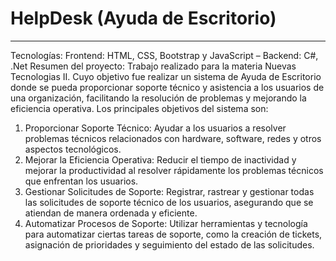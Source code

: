 # HelpDesk (Ayuda de Escritorio)
***

Tecnologías: Frontend: HTML, CSS, Bootstrap y JavaScript – Backend: C#, .Net
Resumen del proyecto: Trabajo realizado para la materia Nuevas Tecnologias II. Cuyo objetivo fue realizar un sistema de Ayuda de Escritorio donde se pueda proporcionar soporte técnico y asistencia a los usuarios de una organización, facilitando la resolución de problemas y mejorando la eficiencia operativa. Los principales objetivos del sistema son:
1.	Proporcionar Soporte Técnico: Ayudar a los usuarios a resolver problemas técnicos relacionados con hardware, software, redes y otros aspectos tecnológicos.
2.	Mejorar la Eficiencia Operativa: Reducir el tiempo de inactividad y mejorar la productividad al resolver rápidamente los problemas técnicos que enfrentan los usuarios.
3.	Gestionar Solicitudes de Soporte: Registrar, rastrear y gestionar todas las solicitudes de soporte técnico de los usuarios, asegurando que se atiendan de manera ordenada y eficiente.
4.	Automatizar Procesos de Soporte: Utilizar herramientas y tecnología para automatizar ciertas tareas de soporte, como la creación de tickets, asignación de prioridades y seguimiento del estado de las solicitudes.

